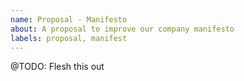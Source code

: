```yaml
---
name: Proposal - Manifesto
about: A proposal to improve our company manifesto
labels: proposal, manifest
---
```


@TODO: Flesh this out
